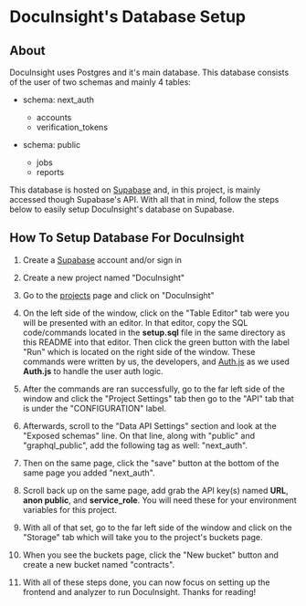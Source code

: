 # DocuInsight's Database Setup

## About

DocuInsight uses Postgres and it's main database. This database consists of the user of two schemas and mainly 4 tables:

- schema: next_auth

  - accounts
  - verification_tokens

- schema: public
  - jobs
  - reports

This database is hosted on [Supabase](https://supabase.com/) and, in this project, is mainly accessed though Supabase's API. With all that in mind, follow the steps below to easily setup DocuInsight's database on Supabase.

## How To Setup Database For DocuInsight

1. Create a [Supabase](https://supabase.com/) account and/or sign in

2. Create a new project named "DocuInsight"

3. Go to the [projects](https://supabase.com/dashboard/projects) page and click on "DocuInsight"

4. On the left side of the window, click on the "Table Editor" tab were you will be presented with an editor. In that editor, copy the SQL code/commands located in the **setup.sql** file in the same directory as this README into that editor. Then click the green button with the label "Run" which is located on the right side of the window. These commands were written by us, the developers, and [Auth.js](https://authjs.dev/getting-started/adapters/supabase?framework=next-js) as we used **Auth.js** to handle the user auth logic.

5. After the commands are ran successfully, go to the far left side of the window and click the "Project Settings" tab then go to the "API" tab that is under the "CONFIGURATION" label.

6. Afterwards, scroll to the "Data API Settings" section and look at the "Exposed schemas" line. On that line, along with "public" and "graphql_public", add the following tag as well: "next_auth".

7. Then on the same page, click the "save" button at the bottom of the same page you added "next_auth".

8. Scroll back up on the same page, add grab the API key(s) named **URL**, **anon public**, and **service_role**. You will need these for your environment variables for this project.

9. With all of that set, go to the far left side of the window and click on the "Storage" tab which will take you to the project's buckets page.

10. When you see the buckets page, click the "New bucket" button and create a new bucket named "contracts".

11. With all of these steps done, you can now focus on setting up the frontend and analyzer to run DocuInsight. Thanks for reading!
